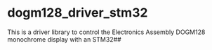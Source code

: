 # dogm128_driver_stm32
This is a driver library to control the Electronics Assembly DOGM128 monochrome display with an STM32##
